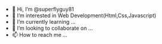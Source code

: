 - 👋 Hi, I’m @superflyguy81
- 👀 I’m interested in Web Development(Html,Css,Javascript)
- 🌱 I’m currently learning ...
- 💞️ I’m looking to collaborate on ...
- 📫 How to reach me ...

<!---
superflyguy81/superflyguy81 is a ✨ special ✨ repository because its `README.md` (this file) appears on your GitHub profile.
You can click the Preview link to take a look at your changes.
--->
